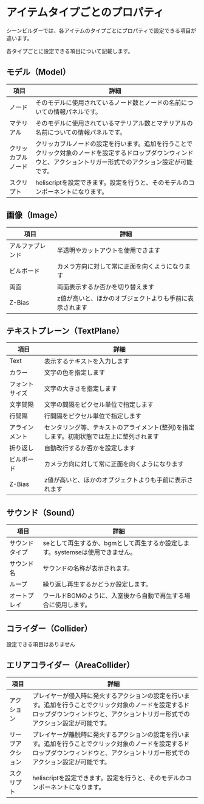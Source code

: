 # アイテムタイプごとのプロパティ

シーンビルダーでは、各アイテムのタイプごとにプロパティで設定できる項目が違います。

各タイプごとに設定できる項目について記載します。

## モデル（Model）

| 項目 | 詳細 |
|---|---|
| ノード | そのモデルに使用されているノード数とノードの名前についての情報パネルです。 |
| マテリアル | そのモデルに使用されているマテリアル数とマテリアルの名前についての情報パネルです。 |
| クリッカブルノード | クリッカブルノードの設定を行います。追加を行うことでクリック対象のノードを設定するドロップダウンウィンドウと、アクショントリガー形式でのアクション設定が可能です。 |
| スクリプト | heliscriptを設定できます。設定を行うと、そのモデルのコンポーネントになります。 |

## 画像（Image）

| 項目 | 詳細 |
|---|---|
| アルファブレンド | 半透明やカットアウトを使用できます |
| ビルボード | カメラ方向に対して常に正面を向くようになります |
| 両面 | 両面表示するか否かを切り替えます |
| Z-Bias | z値が高いと、ほかのオブジェクトよりも手前に表示されます |

## テキストプレーン（TextPlane）

| 項目 | 詳細 |
|---|---|
| Text | 表示するテキストを入力します |
| カラー | 文字の色を指定します |
| フォントサイズ | 文字の大きさを指定します |
| 文字間隔 | 文字の間隔をピクセル単位で指定します |
| 行間隔 | 行間隔をピクセル単位で指定します |
| アラインメント | センタリング等、テキストのアライメント(整列)を指定します。初期状態では左上に整列されます |
| 折り返し | 自動改行するか否かを設定します |
| ビルボード | カメラ方向に対して常に正面を向くようになります |
| Z-Bias | z値が高いと、ほかのオブジェクトよりも手前に表示されます |

## サウンド（Sound）

| 項目 | 詳細 |
|---|---|
| サウンドタイプ | seとして再生するか、bgmとして再生するか設定します。systemseは使用できません。 |
| サウンド名 | サウンドの名称が表示されます。 |
| ループ | 繰り返し再生するかどうか設定します。 |
| オートプレイ | ワールドBGMのように、入室後から自動で再生する場合に使用します。 |

## コライダー（Collider）

設定できる項目はありません

## エリアコライダー（AreaCollider）

| 項目 | 詳細 |
|---|---|
| アクション | プレイヤーが侵入時に発火するアクションの設定を行います。追加を行うことでクリック対象のノードを設定するドロップダウンウィンドウと、アクショントリガー形式でのアクション設定が可能です。 |
| リーブアクション | プレイヤーが離脱時に発火するアクションの設定を行います。追加を行うことでクリック対象のノードを設定するドロップダウンウィンドウと、アクショントリガー形式でのアクション設定が可能です。 |
| スクリプト | heliscriptを設定できます。設定を行うと、そのモデルのコンポーネントになります。 |
